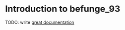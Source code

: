 # Introduction to befunge_93

TODO: write [great documentation](http://jacobian.org/writing/what-to-write/)
